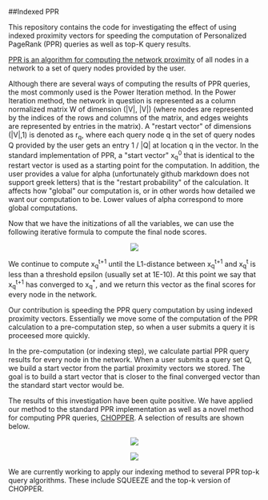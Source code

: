 ##Indexed PPR

This repository contains the code for investigating the effect of using indexed proximity vectors for speeding the computation of Personalized PageRank (PPR) queries as well as top-K query results.

[PPR is an algorithm for computing the network proximity](http://ilpubs.stanford.edu:8090/596/1/2003-35.pdf) of all nodes in a network to a set of query nodes provided by the user.

Although there are several ways of computing the results of PPR queries, the most commonly used is the Power Iteration method. In the Power Iteration method, the network in question is represented as a column normalized matrix W of dimension (|V|, |V|) (where nodes are represented by the indices of the rows and columns of the matrix, and edges weights are represented by entries in the matrix). A "restart vector" of dimensions (|V|,1) is denoted as r<sub>q</sub>, where each query node q in the set of query nodes Q provided by the user gets an entry 1 / |Q| at location q in the vector. In the standard implementation of PPR, a "start vector" x<sub>q</sub><sup>0</sup> that is identical to the restart vector is used as a starting point for the computation. In addition, the user provides a value for alpha (unfortunately github markdown does not support greek letters) that is the "restart probability" of the calculation. It affects how "global" our computation is, or in other words how detailed we want our computation to be. Lower values of alpha correspond to more global computations.

Now that we have the initizations of all the variables, we can use the following iterative formula to compute the final node scores.

<p align="center">
	<img src="https://cloud.githubusercontent.com/assets/6250320/18111886/1d3c9974-6ef1-11e6-991b-2900f00fa161.PNG"/>
</p>

We continue to compute x<sub>q</sub><sup>t+1</sup> until the L1-distance between x<sub>q</sub><sup>t+1</sup> and x<sub>q</sub><sup>t</sup> is less than a threshold epsilon (usually set at 1E-10). At this point we say that x<sub>q</sub><sup>t+1</sup> has converged to x<sub>q</sub><sup>*</sup>, and we return this vector as the final scores for every node in the network.

Our contribution is speeding the PPR query computation by using indexed proximity vectors. Essentially we move some of the computation of the PPR calculation to a pre-computation step, so when a user submits a query it is proceesed more quickly.

In the pre-computation (or indexing step), we calculate partial PPR query results for every node in the network. When a user submits a query set Q, we build a start vector from the partial proximity vectors we stored. The goal is to build a start vector that is closer to the final converged vector than the standard start vector would be.

The results of this investigation have been quite positive. We have applied our method to the standard PPR implementation as well as a novel method for computing PPR queries, [CHOPPER](http://www.kdd.org/kdd2016/papers/files/rpp0347-coskunA.pdf). A selection of results are shown below.

<p align="center">
	<img src="https://cloud.githubusercontent.com/assets/6250320/18112484/eb9386ee-6ef5-11e6-8550-9a0d28188acb.png" />
</p>

<p align="center">
	<img src="https://cloud.githubusercontent.com/assets/6250320/18112491/fb1239a8-6ef5-11e6-9f6e-22efc6eb38fe.png" />
</p>

We are currently working to apply our indexing method to several PPR top-k query algorithms. These include SQUEEZE and the top-k version of CHOPPER. 